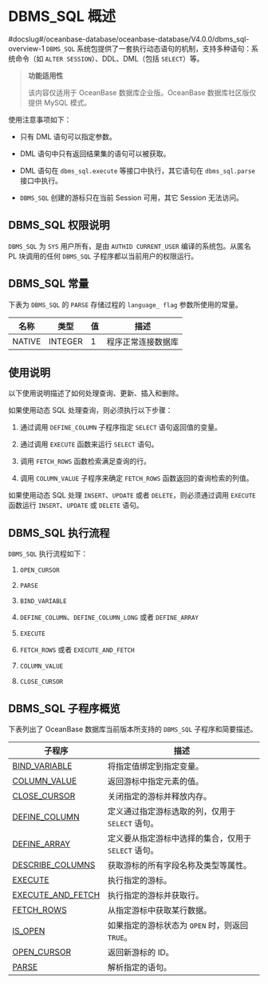 DBMS_SQL 概述 
================================
#docslug#/oceanbase-database/oceanbase-database/V4.0.0/dbms_sql-overview-1
`DBMS_SQL` 系统包提供了一套执行动态语句的机制，支持多种语句：系统命令（如 `ALTER SESSION`）、DDL、DML（包括 `SELECT`）等。

>**功能适用性**
>
>该内容仅适用于 OceanBase 数据库企业版。OceanBase 数据库社区版仅提供 MySQL 模式。

使用注意事项如下：

* 只有 DML 语句可以指定参数。

  

* DML 语句中只有返回结果集的语句可以被获取。

  

* DML 语句在 `dbms_sql.execute` 等接口中执行，其它语句在 `dbms_sql.parse` 接口中执行。

  

* `DBMS_SQL` 创建的游标只在当前 Session 可用，其它 Session 无法访问。

  




DBMS_SQL 权限说明 
----------------------------------

`DBMS_SQL` 为 `SYS` 用户所有，是由 `AUTHID CURRENT_USER` 编译的系统包。从匿名 PL 块调用的任何 `DBMS_SQL` 子程序都以当前用户的权限运行。

DBMS_SQL 常量 
--------------------------------

下表为 `DBMS_SQL` 的 `PARSE` 存储过程的 `language_ flag` 参数所使用的常量。


|   名称   |   类型    | 值 |    描述     |
|--------|---------|---|-----------|
| NATIVE | INTEGER | 1 | 程序正常连接数据库 |



使用说明 
-------------------------

以下使用说明描述了如何处理查询、更新、插入和删除。

如果使用动态 SQL 处理查询，则必须执行以下步骤：

1. 通过调用 `DEFINE_COLUMN` 子程序指定 `SELECT` 语句返回值的变量。

   

2. 通过调用 `EXECUTE` 函数来运行 `SELECT` 语句。

   

3. 调用 `FETCH_ROWS` 函数检索满足查询的行。

   

4. 调用 `COLUMN_VALUE` 子程序来确定 `FETCH_ROWS` 函数返回的查询检索的列值。

   




如果使用动态 SQL 处理 `INSERT`、`UPDATE` 或者 `DELETE`，则必须通过调用 `EXECUTE` 函数运行 `INSERT`、`UPDATE` 或 `DELETE` 语句。

DBMS_SQL 执行流程 
----------------------------------

`DBMS_SQL` 执行流程如下：

1. `OPEN_CURSOR`

   

2. `PARSE`

   

3. `BIND_VARIABLE`

   

4. `DEFINE_COLUMN`、`DEFINE_COLUMN_LONG` 或者 `DEFINE_ARRAY`

   

5. `EXECUTE`

   

6. `FETCH_ROWS` 或者 `EXECUTE_AND_FETCH`

   

7. `COLUMN_VALUE `

   

8. `CLOSE_CURSOR`

   




DBMS_SQL 子程序概览 
-----------------------

下表列出了 OceanBase 数据库当前版本所支持的 `DBMS_SQL` 子程序和简要描述。


|                             **子程序**                              |             **描述**              |
|------------------------------------------------------------------|---------------------------------|
| [BIND_VARIABLE](2.BIND_VARIABLE.md)     | 将指定值绑定到指定变量。                    |
| [COLUMN_VALUE](4.COLUMN_VALUE.md)      | 返回游标中指定元素的值。                    |
| [CLOSE_CURSOR](3.CLOSE_CURSOR.md)      | 关闭指定的游标并释放内存。                   |
| [DEFINE_COLUMN](5.DEFINE_COLUMN.md)     | 定义通过指定游标选取的列，仅用于 `SELECT` 语句。   |
| [DEFINE_ARRAY](6.DEFINE_ARRAY.md)      | 定义要从指定游标中选择的集合，仅用于 `SELECT` 语句。 |
| [DESCRIBE_COLUMNS](7.DESCRIBE_COLUMNS.md)  | 获取游标的所有字段名称及类型等属性。              |
| [EXECUTE](8.EXECUTE.md)           | 执行指定的游标。                        |
| [EXECUTE_AND_FETCH](9.EXECUTE_AND_FETCH.md) | 执行指定的游标并获取行。                    |
| [FETCH_ROWS](10.FETCH_ROWS.md)        | 从指定游标中获取某行数据。                   |
| [IS_OPEN](11.IS_OPEN.md)           | 如果指定的游标状态为 `OPEN` 时，则返回 `TRUE`。 |
| [OPEN_CURSOR](12.OPEN_CURSOR.md)       | 返回新游标的 ID。                      |
| [PARSE](13.PARSE.md)             | 解析指定的语句。                        |


